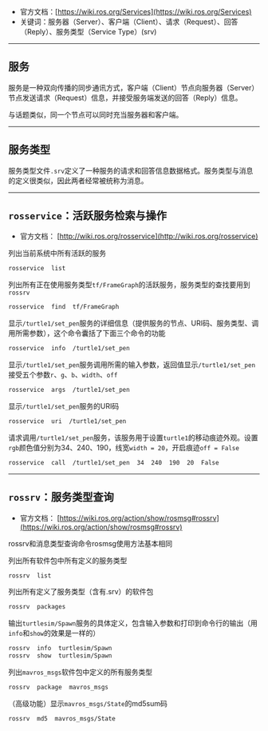 + 官方文档：[https://wiki.ros.org/Services](https://wiki.ros.org/Services)
+ 关键词：服务器（Server）、客户端（Client）、请求（Request）、回答（Reply）、服务类型（Service Type）(srv)

---
## 服务

服务是一种双向传播的同步通讯方式，客户端（Client）节点向服务器（Server）节点发送请求（Request）信息，并接受服务端发送的回答（Reply）信息。

与话题类似，同一个节点可以同时充当服务器和客户端。

---
## 服务类型

服务类型文件`.srv`定义了一种服务的请求和回答信息数据格式。服务类型与消息的定义很类似，因此两者经常被统称为消息。

---
## `rosservice`：活跃服务检索与操作

+ 官方文档： [http://wiki.ros.org/rosservice](http://wiki.ros.org/rosservice)

列出当前系统中所有活跃的服务

```bash
rosservice  list
```

列出所有正在使用服务类型`tf/FrameGraph`的活跃服务，服务类型的查找要用到`rossrv`

```bash
rosservice  find  tf/FrameGraph
```

显示`/turtle1/set_pen`服务的详细信息（提供服务的节点、URI码、服务类型、调用所需参数），这个命令囊括了下面三个命令的功能

```bash
rosservice  info  /turtle1/set_pen
```

显示`/turtle1/set_pen`服务调用所需的输入参数，返回值显示`/turtle1/set_pen`接受五个参数`r`、`g`、`b`、`width`、`off`

```bash
rosservice  args  /turtle1/set_pen
```

显示`/turtle1/set_pen`服务的URI码

```bash
rosservice  uri  /turtle1/set_pen
```

请求调用`/turtle1/set_pen`服务，该服务用于设置`turtle1`的移动痕迹外观。设置`rgb`颜色值分别为34、240、190，线宽`width = 20`，开启痕迹`off = False`

```bash
rosservice  call  /turtle1/set_pen  34  240  190  20  False
```

---
## `rossrv`：服务类型查询

+ 官方文档： [https://wiki.ros.org/action/show/rosmsg#rossrv](https://wiki.ros.org/action/show/rosmsg#rossrv)

rossrv和消息类型查询命令rosmsg使用方法基本相同

列出所有软件包中所有定义的服务类型

```bash
rossrv  list
```

列出所有定义了服务类型（含有.srv）的软件包

```bash
rossrv  packages
```

输出`turtlesim/Spawn`服务的具体定义，包含输入参数和打印到命令行的输出（用`info`和`show`的效果是一样的）

```bash
rossrv  info  turtlesim/Spawn
rossrv  show  turtlesim/Spawn
```

列出`mavros_msgs`软件包中定义的所有服务类型

```bash
rossrv  package  mavros_msgs
```

（高级功能）显示`mavros_msgs/State`的md5sum码

```bash
rossrv  md5  mavros_msgs/State
```